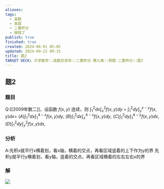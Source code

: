```yaml
---
aliases: 
tags:
  - 高数
  - 真题
  - 二重积分
  - 做错了
publish: true
finished: true
created: 2024-06-01 05:05
updated: 2024-09-22 09:33
title: 题2
TARGET DECK: 大学数学::高数武忠祥::二重积分-第九章::例题-二重积分::题2
---
```

## 题2
### 题目
Q:[[2009年数二]]，设函数 $f(x,y)$ 连续，则 $\int_1^2dx\int_x^2f(x,y)dy+\int_1^2dy\int_y^{x-y}f(x,y)dx=$ 
$(A)\int_{1}^{2}dx\int_{1}^{4-x}f(x,y)dy,$ 
$(B)\int_{1}^{2}dx\int_{x}^{4-x}f(x,y)dy,$ 
$(C)\int_{1}^{2}dy\int_{1}^{4-y}f(x,y)dx,$ 
$(D)\int_{1}^{2}dy\int_{y}^{2}f(x,y)dx,$
### 分析
A:先积x就平行x横着划，看x轴，横着的交点，再看区域竖着的上下作为y的界 
先积y就平行y横着划，看y轴，竖着的交点，再看区域横着的左右左右x的界
### 解
![](https://img.hwenyi.live/202405142044770.webp)
<!--ID: 1726998011929-->




